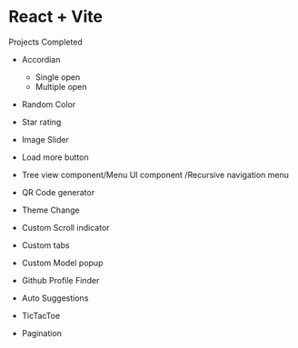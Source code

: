 # React + Vite

Projects Completed

- Accordian

  - Single open
  - Multiple open

- Random Color
- Star rating
- Image Slider
- Load more button
- Tree view component/Menu UI component /Recursive navigation menu
- QR Code generator
- Theme Change
- Custom Scroll indicator
- Custom tabs
- Custom Model popup
- Github Profile Finder
- Auto Suggestions
- TicTacToe
- Pagination
